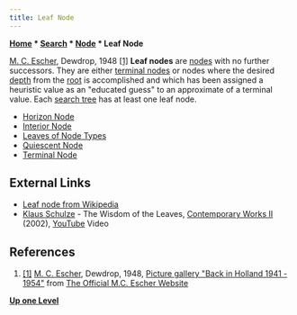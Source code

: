```yaml
---
title: Leaf Node
---
```

**[Home](Home "Home") \* [Search](Search "Search") \* [Node](Node "Node") \* Leaf Node**



 [](http://www.mcescher.com/Gallery/back-bmp/LW356.jpg) [M. C. Escher](Category:M._C._Escher "Category:M. C. Escher"), Dewdrop, 1948 <a id="cite-note-1" href="#cite-ref-1">[1]</a> 
**Leaf nodes** are [nodes](Node "Node") with no further successors. They are either [terminal nodes](Terminal_Node "Terminal Node") or nodes where the desired [depth](Depth "Depth") from the [root](Root "Root") is accomplished and which has been assigned a heuristic value as an "educated guess" to an approximate of a terminal value. Each [search tree](Search_Tree "Search Tree") has at least one leaf node. 






* [Horizon Node](Horizon_Node "Horizon Node")
* [Interior Node](Interior_Node "Interior Node")
* [Leaves of Node Types](Node_Types#LeafNodes "Node Types")
* [Quiescent Node](Quiescent_Node "Quiescent Node")
* [Terminal Node](Terminal_Node "Terminal Node")


## External Links


* [Leaf node from Wikipedia](https://en.wikipedia.org/wiki/Leaf_node)
* [Klaus Schulze](Category:Klaus_Schulze "Category:Klaus Schulze") - The Wisdom of the Leaves, [Contemporary Works II](https://en.wikipedia.org/wiki/Contemporary_Works_II) (2002), [YouTube](https://en.wikipedia.org/wiki/YouTube) Video


 
## References


1. <a id="cite-ref-1" href="#cite-note-1">[1]</a> [M. C. Escher](Category:M._C._Escher "Category:M. C. Escher"), Dewdrop, 1948, [Picture gallery "Back in Holland 1941 - 1954"](http://www.mcescher.com/Gallery/gallery-back.htm) from [The Official M.C. Escher Website](http://www.mcescher.com/)

**[Up one Level](Node "Node")**







 
